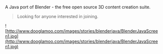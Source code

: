 A Java port of Blender - the free open source 3D content creation suite.
> Looking for anyone interested in joining.

![http://www.dooglamoo.com/images/stories/blenderjava/BlenderJavaScreen1.jpg](http://www.dooglamoo.com/images/stories/blenderjava/BlenderJavaScreen1.jpg)
